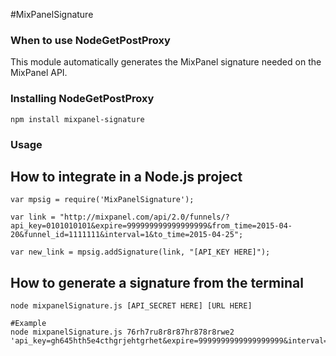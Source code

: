 #MixPanelSignature

### When to use NodeGetPostProxy

This module automatically generates the MixPanel signature needed on the MixPanel API.

### Installing NodeGetPostProxy

```
npm install mixpanel-signature
```

### Usage

## How to integrate in a Node.js project

```
var mpsig = require('MixPanelSignature');

var link = "http://mixpanel.com/api/2.0/funnels/?api_key=0101010101&expire=999999999999999999&from_time=2015-04-20&funnel_id=1111111&interval=1&to_time=2015-04-25";

var new_link = mpsig.addSignature(link, "[API_KEY HERE]");
```

## How to generate a signature from the terminal

```
node mixpanelSignature.js [API_SECRET HERE] [URL HERE]

#Example
node mixpanelSignature.js 76rh7ru8r8r87hr878r8rwe2 'api_key=gh645hth5e4cthgrjehtgrhet&expire=9999999999999999999&interval=28&event_id=11
```